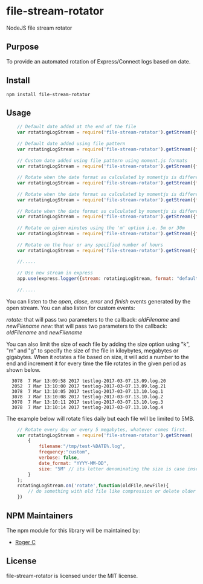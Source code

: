 
file-stream-rotator
===================

NodeJS file stream rotator

## Purpose

To provide an automated rotation of Express/Connect logs based on date.

## Install

```
npm install file-stream-rotator
```

## Usage
```javascript
    // Default date added at the end of the file
    var rotatingLogStream = require('file-stream-rotator').getStream({filename:"/tmp/test.log", frequency:"daily", verbose: false});
 
    // Default date added using file pattern
    var rotatingLogStream = require('file-stream-rotator').getStream({filename:"/tmp/test-%DATE%.log", frequency:"daily", verbose: false});
 
    // Custom date added using file pattern using moment.js formats
    var rotatingLogStream = require('file-stream-rotator').getStream({filename:"/tmp/test-%DATE%.log", frequency:"daily", verbose: false, date_format: "YYYY-MM-DD"});
 
    // Rotate when the date format as calculated by momentjs is different (e.g monthly)
    var rotatingLogStream = require('file-stream-rotator').getStream({filename:"/tmp/test-%DATE%.log", frequency:"custom", verbose: false, date_format: "YYYY-MM"});
 
    // Rotate when the date format as calculated by momentjs is different (e.g weekly)
    var rotatingLogStream = require('file-stream-rotator').getStream({filename:"/tmp/test-%DATE%.log", frequency:"custom", verbose: false, date_format: "YYYY-ww"});
 
    // Rotate when the date format as calculated by momentjs is different (e.g AM/PM)
    var rotatingLogStream = require('file-stream-rotator').getStream({filename:"/tmp/test-%DATE%.log", frequency:"custom", verbose: false, date_format: "YYYY-MM-DD-A"});
 
    // Rotate on given minutes using the 'm' option i.e. 5m or 30m
    var rotatingLogStream = require('file-stream-rotator').getStream({filename:"/tmp/test.log", frequency:"5m", verbose: false});
     
    // Rotate on the hour or any specified number of hours
    var rotatingLogStream = require('file-stream-rotator').getStream({filename:"/tmp/test.log", frequency:"1h", verbose: false});
 
    //.....    
    
    // Use new stream in express
    app.use(express.logger({stream: rotatingLogStream, format: "default"}));
    
    //.....

```
    
You can listen to the *open*, *close*, *error* and *finish* events generated by the open stream. You can also listen for custom events:

  *rotate*: that will pass two parameters to the callback: *oldFilename* and *newFilename*
  *new*: that will pass two parameters to the callback: *oldFilename* and *newFilename*
  
You can also limit the size of each file by adding the size option using "k", "m" and "g" to specify the size of the file in kiloybytes, megabytes or gigabytes. When it rotates a file based on size, it will add a number to the end and increment it for every time the file rotates in the given period as shown below.
  
```
  3078  7 Mar 13:09:58 2017 testlog-2017-03-07.13.09.log.20
  2052  7 Mar 13:10:00 2017 testlog-2017-03-07.13.09.log.21
  3078  7 Mar 13:10:05 2017 testlog-2017-03-07.13.10.log.1
  3078  7 Mar 13:10:08 2017 testlog-2017-03-07.13.10.log.2
  3078  7 Mar 13:10:11 2017 testlog-2017-03-07.13.10.log.3
  3078  7 Mar 13:10:14 2017 testlog-2017-03-07.13.10.log.4
```  

  The example below will rotate files daily but each file will be limited to 5MB.
  
```javascript
    // Rotate every day or every 5 megabytes, whatever comes first.
    var rotatingLogStream = require('file-stream-rotator').getStream(
        {
            filename:"/tmp/test-%DATE%.log", 
            frequency:"custom", 
            verbose: false, 
            date_format: "YYYY-MM-DD",
            size: "5M" // its letter denominating the size is case insensitive
        }
    );
    rotatingLogStream.on('rotate',function(oldFile,newFile){
        // do something with old file like compression or delete older than X days.
    })
```

## NPM Maintainers

The npm module for this library will be maintained by:

* [Roger C](http://github.com/rogerc)

## License

file-stream-rotator is licensed under the MIT license.
